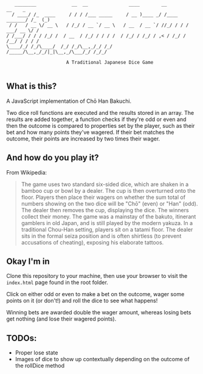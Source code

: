 ```
   ________             __  __               ____        __              __    _ 
  / ____/ /_  ____     / / / /___ _____     / __ )____ _/ /____  _______/ /_  (_)
 / /   / __ \/ __ \   / /_/ / __ `/ __ \   / __  / __ `/ //_/ / / / ___/ __ \/ / 
/ /___/ / / / /_/ /  / __  / /_/ / / / /  / /_/ / /_/ / ,< / /_/ / /__/ / / / /  
\____/_/ /_/\____/  /_/ /_/\__,_/_/ /_/  /_____/\__,_/_/|_|\__,_/\___/_/ /_/_/   

                      A Traditional Japanese Dice Game
                                                                                 
```

## What is this?

A JavaScript implementation of Chō Han Bakuchi. 

Two dice roll functions are executed and the results stored in an array. The results are added together, a function checks if they're odd or even and then the outcome is compared to properties set by the player, such as their bet and how many points they've wagered. If their bet matches the outcome, their points are increased by two times their wager. 

## And how do you play it?

From Wikipedia:
> The game uses two standard six-sided dice, which are shaken in a bamboo cup or bowl by a dealer. The cup is then overturned onto the floor. Players then place their wagers on whether the sum total of numbers showing on the two dice will be "Chō" 
> (even) or "Han" (odd). The dealer then removes the cup, displaying the dice. The winners collect their money.
> The game was a mainstay of the bakuto, itinerant gamblers in old Japan, and is still played by the modern yakuza. In a 
> traditional Chou-Han setting, players sit on a tatami floor. The dealer sits in the formal seiza position and is often 
> shirtless (to prevent accusations of cheating), exposing his elaborate tattoos.

## Okay I'm in

Clone this repository to your machine, then use your browser to visit the ```index.html``` page found in the root folder. 

Click on either odd or even to make a bet on the outcome, wager some points on it (or don't!) and roll the dice to see what happens!

Winning bets are awarded double the wager amount, whereas losing bets get nothing (and lose their wagered points). 

## TODOs:
- Proper lose state 
- Images of dice to show up contextually depending on the outcome of the rollDice method

